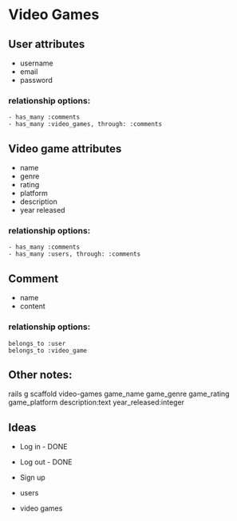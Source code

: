 # Video Games


## User attributes
- username
- email
- password
### relationship options:
    - has_many :comments
    - has_many :video_games, through: :comments

## Video game attributes
- name
- genre
- rating 
- platform
- description
- year released
### relationship options:
    - has_many :comments
    - has_many :users, through: :comments

## Comment
- name
- content
### relationship options:
    belongs_to :user
    belongs_to :video_game 


## Other notes: 
rails g scaffold video-games game_name game_genre game_rating game_platform description:text year_released:integer

## Ideas
- Log in - DONE
- Log out - DONE
- Sign up

- users
- video games
